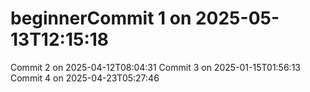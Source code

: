 # beginnerCommit 1 on 2025-05-13T12:15:18
Commit 2 on 2025-04-12T08:04:31
Commit 3 on 2025-01-15T01:56:13
Commit 4 on 2025-04-23T05:27:46
